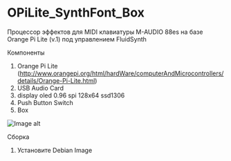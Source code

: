 # OPiLite_SynthFont_Box
Процессор эффектов для MIDI клавиатуры M-AUDIO 88es на базе Orange Pi Lite (v.1) под управлением FluidSynth

Компоненты
1) Orange Pi Lite (http://www.orangepi.org/html/hardWare/computerAndMicrocontrollers/details/Orange-Pi-Lite.html)
2) USB Audio Card 
3) display oled 0.96 spi 128x64 ssd1306
4) Push Button Switch
5) Box

![Image alt](http://www.orangepi.org/img/computersAndMmicrocontrollers/Lite/Rectangle%20741.png)

Сборка
1) Установите Debian Image
